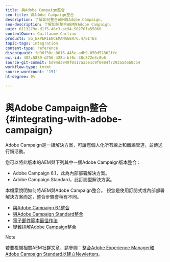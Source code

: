 ```yaml
---
title: 與Adobe Campaign整合
seo-title: 與Adobe Campaign整合
description: 了解如何整合AEM與Adobe Campaign。
seo-description: 了解如何整合AEM與Adobe Campaign。
uuid: 6113279e-d1f5-46c3-ac94-50270fa55060
contentOwner: Guillaume Carlino
products: SG_EXPERIENCEMANAGER/6.4/SITES
topic-tags: integration
content-type: reference
discoiquuid: fd96f30c-0616-445e-adb9-050d52862ffc
exl-id: 482c5889-d756-428b-bf0c-38c372e3c8b6
source-git-commit: bd94d3949f0117aa3e1c9f0e84f7293a5d6b03b4
workflow-type: tm+mt
source-wordcount: '151'
ht-degree: 0%

---
```


# 與Adobe Campaign整合{#integrating-with-adobe-campaign}

Adobe Campaign是一組解決方案，可讓您個人化所有線上和離線管道，並傳送行銷活動。

您可以將此版本的AEM與下列其中一個Adobe Campaign版本整合：

* Adobe Campaign 6.1，此為內部部署解決方案。
* Adobe Campaign Standard，此訂閱型解決方案。

本檔案說明如何將AEM與Adobe Campaign整合。 視您是使用訂閱式或內部部署解決方案而定，整合步驟會稍有不同。

* [與Adobe Campaign 6.1整合](/help/sites-administering/campaignonpremise.md)
* [與Adobe Campaign Standard整合](/help/sites-administering/campaignstandard.md)
* [電子郵件範本最佳作法](/help/sites-administering/best-practices-for-email-templates.md)
* [疑難排解Adobe Campaign整合](/help/sites-administering/troubleshooting-campaignintegration.md)

>[!NOTE]
>
>若要檢閱相關AEM社群文章，請參閱：[整合Adobe Experience Manager和Adobe Campaign Standard以建立Newletters](https://helpx.adobe.com/experience-manager/using/aem_campaign.html)。
